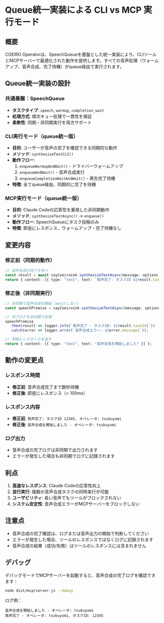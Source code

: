 # Queue統一実装による CLI vs MCP 実行モード

## 概要

COEIRO Operatorは、SpeechQueueを基盤とした統一実装により、CLIツールとMCPサーバーで最適化された動作を提供します。すべての音声処理（ウォームアップ、音声合成、完了待機）がqueue経由で実行されます。

## Queue統一実装の設計

### 共通基盤：SpeechQueue
- **タスクタイプ**: `speech`, `warmup`, `completion_wait`
- **処理方式**: 順次キュー処理で一貫性を保証
- **柔軟性**: 同期・非同期実行を両方サポート

### CLI実行モード（queue統一版）
- **目的**: ユーザーが音声の完了を確認できる同期的な動作
- **メソッド**: `synthesizeTextCLI()` 
- **動作フロー**: 
  1. `enqueueWarmupAndWait()` - ドライバーウォームアップ
  2. `enqueueAndWait()` - 音声合成実行
  3. `enqueueCompletionWaitAndWait()` - 再生完了待機
- **特徴**: 全てqueue経由、同期的に完了を待機

### MCP実行モード（queue統一版）
- **目的**: Claude Codeの応答性を重視した非同期動作
- **メソッド**: `synthesizeTextAsync()` → `enqueue()`
- **動作フロー**: SpeechQueueにタスク投稿のみ
- **特徴**: 即座にレスポンス、ウォームアップ・完了待機なし

## 変更内容

### 修正前（同期的動作）
```typescript
// 音声合成の完了を待つ
const result = await sayCoeiroink.synthesizeTextAsync(message, options);
return { content: [{ type: "text", text: `発声完了: タスクID ${result.taskId}` }] };
```

### 修正後（非同期実行）
```typescript
// 非同期で音声合成を開始（awaitしない）
const speechPromise = sayCoeiroink.synthesizeTextAsync(message, options);

// 完了ログを非同期で処理
speechPromise
  .then(result => logger.info(`発声完了 - タスクID: ${result.taskId}`))
  .catch(error => logger.error(`音声合成エラー: ${error.message}`));

// 即座にレスポンスを返す
return { content: [{ type: "text", text: "音声合成を開始しました" }] };
```

## 動作の変更点

### レスポンス時間
- **修正前**: 音声合成完了まで数秒待機
- **修正後**: 即座にレスポンス（< 100ms）

### レスポンス内容
- **修正前**: `発声完了: タスクID 12345, オペレータ: tsukuyomi`
- **修正後**: `音声合成を開始しました - オペレータ: tsukuyomi`

### ログ出力
- 音声合成の完了ログは非同期で出力されます
- エラーが発生した場合も非同期でログに記録されます

## 利点

1. **高速なレスポンス**: Claude Codeの応答性向上
2. **並行実行**: 複数の音声合成タスクの同時実行が可能
3. **ユーザビリティ**: 長い音声でもツールがブロックされない
4. **システム安定性**: 音声合成エラーがMCPサーバーをブロックしない

## 注意点

- 音声合成の完了確認は、ログまたは音声出力の開始で判断してください
- エラーが発生した場合、ツールのレスポンスではなくログに記録されます
- 音声合成の結果（成功/失敗）はツールのレスポンスには含まれません

## デバッグ

デバッグモードでMCPサーバーを起動すると、音声合成の完了ログを確認できます：

```bash
node dist/mcp/server.js --debug
```

ログ例：
```
音声合成を開始しました - オペレータ: tsukuyomi
発声完了 - オペレータ: tsukuyomi, タスクID: 12345
```